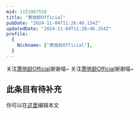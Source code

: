 ```yaml
---
mid: 1151067510
title: "萧弛龄Official"
pubDate: "2024-11-04T11:26:46.154Z"
updatedDate: "2024-11-04T11:26:46.154Z"
profile:
  {
    Nickname: ["萧弛龄Official"],
  }
---
```


关注[萧弛龄Official](https://space.bilibili.com/1151067510)谢谢喵~ 关注[萧弛龄Official](https://space.bilibili.com/1151067510)谢谢喵~

## 此条目有待补充
你可以在[这里](https://github.com/Yuhanawa/VTuber.ICU-Content/edit/master/v/萧弛龄Official/index.md)编辑本文

